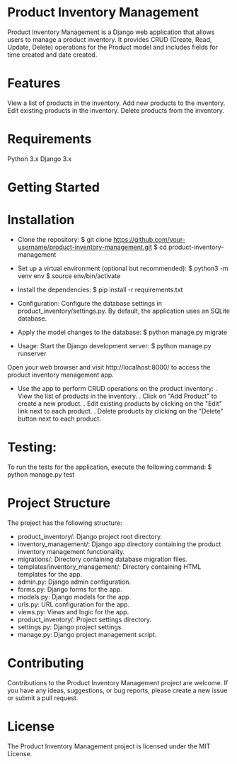 # Product Inventory Management
Product Inventory Management is a Django web application that allows users to manage a product inventory. It provides CRUD (Create, Read, Update, Delete) operations for the Product model and includes fields for time created and date created.

# Features
View a list of products in the inventory.
Add new products to the inventory.
Edit existing products in the inventory.
Delete products from the inventory.

# Requirements
Python 3.x
Django 3.x

# Getting Started
# Installation
- Clone the repository:
$ git clone https://github.com/your-username/product-inventory-management.git
$ cd product-inventory-management

- Set up a virtual environment (optional but recommended):
$ python3 -m venv env
$ source env/bin/activate

- Install the dependencies:
$ pip install -r requirements.txt

- Configuration:
Configure the database settings in product_inventory/settings.py. By default, the application uses an SQLite database.

- Apply the model changes to the database:
$ python manage.py migrate

- Usage:
Start the Django development server:
$ python manage.py runserver

Open your web browser and visit http://localhost:8000/ to access the product inventory management app.

- Use the app to perform CRUD operations on the product inventory:
. View the list of products in the inventory.
. Click on "Add Product" to create a new product.
. Edit existing products by clicking on the "Edit" link next to each product.
. Delete products by clicking on the "Delete" button next to each product.

# Testing:
To run the tests for the application, execute the following command:
$ python manage.py test

# Project Structure
The project has the following structure:
- product_inventory/: Django project root directory.
- inventory_management/: Django app directory containing the product inventory management functionality.
- migrations/: Directory containing database migration files.
- templates/inventory_management/: Directory containing HTML templates for the app.
- admin.py: Django admin configuration.
- forms.py: Django forms for the app.
- models.py: Django models for the app.
- urls.py: URL configuration for the app.
- views.py: Views and logic for the app.
- product_inventory/: Project settings directory.
- settings.py: Django project settings.
- manage.py: Django project management script.

# Contributing
Contributions to the Product Inventory Management project are welcome. If you have any ideas, suggestions, or bug reports, please create a new issue or submit a pull request.

# License
The Product Inventory Management project is licensed under the MIT License.
